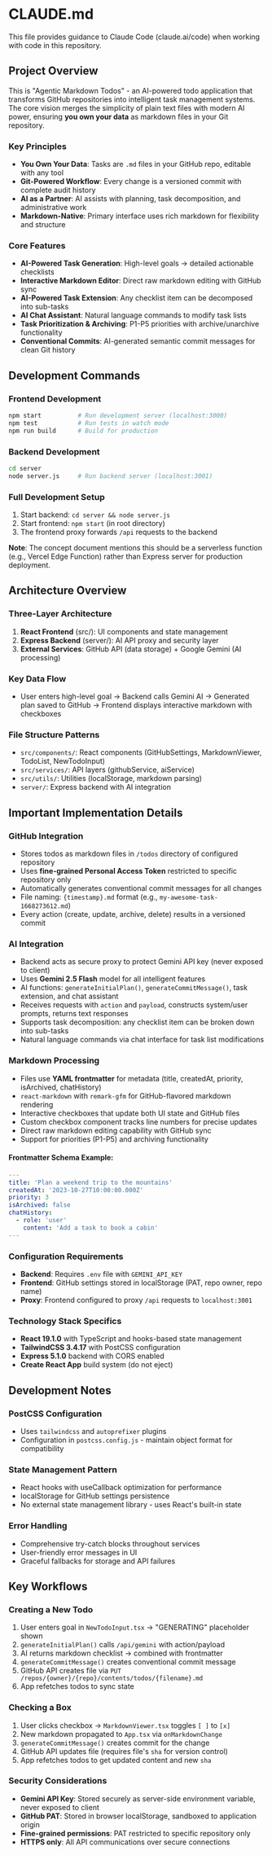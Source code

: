 # CLAUDE.md

This file provides guidance to Claude Code (claude.ai/code) when working with code in this repository.

## Project Overview

This is "Agentic Markdown Todos" - an AI-powered todo application that transforms GitHub repositories into intelligent task management systems. The core vision merges the simplicity of plain text files with modern AI power, ensuring **you own your data** as markdown files in your Git repository.

### Key Principles
- **You Own Your Data**: Tasks are `.md` files in your GitHub repo, editable with any tool
- **Git-Powered Workflow**: Every change is a versioned commit with complete audit history
- **AI as a Partner**: AI assists with planning, task decomposition, and administrative work
- **Markdown-Native**: Primary interface uses rich markdown for flexibility and structure

### Core Features
- **AI-Powered Task Generation**: High-level goals → detailed actionable checklists
- **Interactive Markdown Editor**: Direct raw markdown editing with GitHub sync
- **AI-Powered Task Extension**: Any checklist item can be decomposed into sub-tasks
- **AI Chat Assistant**: Natural language commands to modify task lists
- **Task Prioritization & Archiving**: P1-P5 priorities with archive/unarchive functionality
- **Conventional Commits**: AI-generated semantic commit messages for clean Git history

## Development Commands

### Frontend Development
```bash
npm start          # Run development server (localhost:3000)
npm test           # Run tests in watch mode
npm run build      # Build for production
```

### Backend Development
```bash
cd server
node server.js     # Run backend server (localhost:3001)
```

### Full Development Setup
1. Start backend: `cd server && node server.js`
2. Start frontend: `npm start` (in root directory)  
3. The frontend proxy forwards `/api` requests to the backend

**Note**: The concept document mentions this should be a serverless function (e.g., Vercel Edge Function) rather than Express server for production deployment.

## Architecture Overview

### Three-Layer Architecture
1. **React Frontend** (src/): UI components and state management
2. **Express Backend** (server/): AI API proxy and security layer
3. **External Services**: GitHub API (data storage) + Google Gemini (AI processing)

### Key Data Flow
- User enters high-level goal → Backend calls Gemini AI → Generated plan saved to GitHub → Frontend displays interactive markdown with checkboxes

### File Structure Patterns
- `src/components/`: React components (GitHubSettings, MarkdownViewer, TodoList, NewTodoInput)
- `src/services/`: API layers (githubService, aiService)
- `src/utils/`: Utilities (localStorage, markdown parsing)
- `server/`: Express backend with AI integration

## Important Implementation Details

### GitHub Integration
- Stores todos as markdown files in `/todos` directory of configured repository
- Uses **fine-grained Personal Access Token** restricted to specific repository only
- Automatically generates conventional commit messages for all changes
- File naming: `{timestamp}.md` format (e.g., `my-awesome-task-1668273612.md`)
- Every action (create, update, archive, delete) results in a versioned commit

### AI Integration
- Backend acts as secure proxy to protect Gemini API key (never exposed to client)
- Uses **Gemini 2.5 Flash** model for all intelligent features
- AI functions: `generateInitialPlan()`, `generateCommitMessage()`, task extension, and chat assistant
- Receives requests with `action` and `payload`, constructs system/user prompts, returns text responses
- Supports task decomposition: any checklist item can be broken down into sub-tasks
- Natural language commands via chat interface for task list modifications

### Markdown Processing
- Files use **YAML frontmatter** for metadata (title, createdAt, priority, isArchived, chatHistory)
- `react-markdown` with `remark-gfm` for GitHub-flavored markdown rendering
- Interactive checkboxes that update both UI state and GitHub files
- Custom checkbox component tracks line numbers for precise updates
- Direct raw markdown editing capability with GitHub sync
- Support for priorities (P1-P5) and archiving functionality

#### Frontmatter Schema Example:
```yaml
---
title: 'Plan a weekend trip to the mountains'
createdAt: '2023-10-27T10:00:00.000Z'
priority: 3
isArchived: false
chatHistory:
  - role: 'user'
    content: 'Add a task to book a cabin'
---
```

### Configuration Requirements
- **Backend**: Requires `.env` file with `GEMINI_API_KEY`
- **Frontend**: GitHub settings stored in localStorage (PAT, repo owner, repo name)
- **Proxy**: Frontend configured to proxy `/api` requests to `localhost:3001`

### Technology Stack Specifics
- **React 19.1.0** with TypeScript and hooks-based state management
- **TailwindCSS 3.4.17** with PostCSS configuration
- **Express 5.1.0** backend with CORS enabled
- **Create React App** build system (do not eject)

## Development Notes

### PostCSS Configuration
- Uses `tailwindcss` and `autoprefixer` plugins
- Configuration in `postcss.config.js` - maintain object format for compatibility

### State Management Pattern
- React hooks with useCallback optimization for performance
- localStorage for GitHub settings persistence
- No external state management library - uses React's built-in state

### Error Handling
- Comprehensive try-catch blocks throughout services
- User-friendly error messages in UI
- Graceful fallbacks for storage and API failures

## Key Workflows

### Creating a New Todo
1. User enters goal in `NewTodoInput.tsx` → "GENERATING" placeholder shown
2. `generateInitialPlan()` calls `/api/gemini` with action/payload
3. AI returns markdown checklist → combined with frontmatter
4. `generateCommitMessage()` creates conventional commit message
5. GitHub API creates file via `PUT /repos/{owner}/{repo}/contents/todos/{filename}.md`
6. App refetches todos to sync state

### Checking a Box
1. User clicks checkbox → `MarkdownViewer.tsx` toggles `[ ]` to `[x]`
2. New markdown propagated to `App.tsx` via `onMarkdownChange`
3. `generateCommitMessage()` creates commit for the change
4. GitHub API updates file (requires file's `sha` for version control)
5. App refetches todos to get updated content and new `sha`

### Security Considerations
- **Gemini API Key**: Stored securely as server-side environment variable, never exposed to client
- **GitHub PAT**: Stored in browser localStorage, sandboxed to application origin
- **Fine-grained permissions**: PAT restricted to specific repository only
- **HTTPS only**: All API communications over secure connections